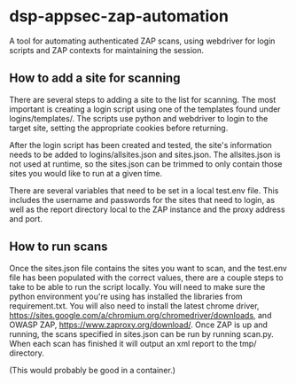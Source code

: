 # dsp-appsec-zap-automation

A tool for automating authenticated ZAP scans, using webdriver for login scripts and ZAP contexts for maintaining the session.

## How to add a site for scanning

There are several steps to adding a site to the list for scanning. The most important is creating a login script using one of the templates found under logins/templates/. The scripts use python and webdriver to login to the target site, setting the appropriate cookies before returning. 

After the login script has been created and tested, the site's information needs to be added to logins/allsites.json and sites.json. The allsites.json is not used at runtime, so the sites.json can be trimmed to only contain those sites you would like to run at a given time. 

There are several variables that need to be set in a local test.env file. This includes the username and passwords for the sites that need to login, as well as the report directory local to the ZAP instance and the proxy address and port. 

## How to run scans

Once the sites.json file contains the sites you want to scan, and the test.env file has been populated with the correct values, there are a couple steps to take to be able to run the script locally. 
You will need to make sure the python environment you're using has installed the libraries from requirement.txt.
You will also need to install the latest chrome driver, https://sites.google.com/a/chromium.org/chromedriver/downloads, and OWASP ZAP, https://www.zaproxy.org/download/.
Once ZAP is up and running, the scans specified in sites.json can be run by running scan.py. When each scan has finished it will output an xml report to the tmp/ directory.

(This would probably be good in a container.)